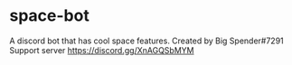 # space-bot
A discord bot that has cool space features.
Created by Big Spender#7291
Support server https://discord.gg/XnAGQSbMYM
